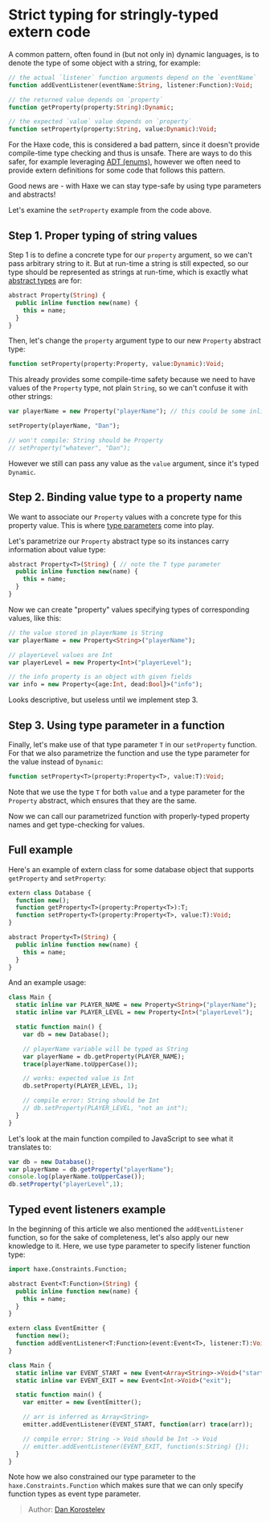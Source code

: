 [tags]: / "abstract-type,type-params,extern"

# Strict typing for stringly-typed extern code

A common pattern, often found in (but not only in) dynamic languages, is to denote the type of some object
with a string, for example:

```haxe
// the actual `listener` function arguments depend on the `eventName`
function addEventListener(eventName:String, listener:Function):Void;

// the returned value depends on `property`
function getProperty(property:String):Dynamic;

// the expected `value` value depends on `property`
function setProperty(property:String, value:Dynamic):Void;
```

For the Haxe code, this is considered a bad pattern, since it doesn't provide compile-time type checking and thus is unsafe.
There are ways to do this safer, for example leveraging [ADT (enums)](http://haxe.org/manual/types-enum-instance.html),
however we often need to provide extern definitions for some code that follows this pattern.

Good news are - with Haxe we can stay type-safe by using type parameters and abstracts!

Let's examine the `setProperty` example from the code above.


## Step 1. Proper typing of string values

Step 1 is to define a concrete type for our `property` argument, so we can't pass arbitrary string to it.
But at run-time a string is still expected, so our type should be represented as strings at run-time, which is
exactly what [abstract types](http://haxe.org/manual/types-abstract.html) are for:

```haxe
abstract Property(String) {
  public inline function new(name) {
    this = name;
  }
}
```

Then, let's change the `property` argument type to our new `Property` abstract type:

```haxe
function setProperty(property:Property, value:Dynamic):Void;
```

This already provides some compile-time safety because we need to have values of the `Property` type,
not plain `String`, so we can't confuse it with other strings:

```haxe
var playerName = new Property("playerName"); // this could be some inlined constant

setProperty(playerName, "Dan");

// won't compile: String should be Property
// setProperty("whatever", "Dan");
```

However we still can pass any value as the `value` argument, since it's typed `Dynamic`.


## Step 2. Binding value type to a property name

We want to associate our `Property` values with a concrete type for this property value.
This is where [type parameters](http://haxe.org/manual/type-system-type-parameters.html) come into play.

Let's parametrize our `Property` abstract type so its instances carry information about value type:

```haxe
abstract Property<T>(String) { // note the T type parameter
  public inline function new(name) {
    this = name;
  }
}
```

Now we can create "property" values specifying types of corresponding values, like this:

```haxe
// the value stored in playerName is String
var playerName = new Property<String>("playerName");

// playerLevel values are Int
var playerLevel = new Property<Int>("playerLevel");

// the info property is an object with given fields
var info = new Property<{age:Int, dead:Bool}>("info");
```

Looks descriptive, but useless until we implement step 3.


## Step 3. Using type parameter in a function

Finally, let's make use of that type parameter `T` in our `setProperty` function.
For that we also parametrize the function and use the type parameter for the value instead of `Dynamic`:

```haxe
function setProperty<T>(property:Property<T>, value:T):Void;
```

Note that we use the type `T` for both `value` and a type parameter for the `Property` abstract, which
ensures that they are the same.

Now we can call our parametrized function with properly-typed property names and get type-checking for values.

## Full example

Here's an example of extern class for some database object that supports `getProperty` and `setProperty`:

```haxe
extern class Database {
  function new();
  function getProperty<T>(property:Property<T>):T;
  function setProperty<T>(property:Property<T>, value:T):Void;
}

abstract Property<T>(String) {
  public inline function new(name) {
    this = name;
  }
}
```

And an example usage:

```haxe
class Main {
  static inline var PLAYER_NAME = new Property<String>("playerName");
  static inline var PLAYER_LEVEL = new Property<Int>("playerLevel");

  static function main() {
    var db = new Database();

    // playerName variable will be typed as String
    var playerName = db.getProperty(PLAYER_NAME);
    trace(playerName.toUpperCase());

    // works: expected value is Int
    db.setProperty(PLAYER_LEVEL, 1);

    // compile error: String should be Int
    // db.setProperty(PLAYER_LEVEL, "not an int");
  }
}
```

Let's look at the main function compiled to JavaScript to see what it translates to:

```js
var db = new Database();
var playerName = db.getProperty("playerName");
console.log(playerName.toUpperCase());
db.setProperty("playerLevel",1);
```

## Typed event listeners example

In the beginning of this article we also mentioned the `addEventListener` function, so for the sake of completeness, let's also apply our new knowledge to it. Here, we use type parameter to specify listener function type:

```haxe
import haxe.Constraints.Function;

abstract Event<T:Function>(String) {
  public inline function new(name) {
    this = name;
  }
}

extern class EventEmitter {
  function new();
  function addEventListener<T:Function>(event:Event<T>, listener:T):Void;
}

class Main {
  static inline var EVENT_START = new Event<Array<String>->Void>("start");
  static inline var EVENT_EXIT = new Event<Int->Void>("exit");

  static function main() {
    var emitter = new EventEmitter();

    // arr is inferred as Array<String>
    emitter.addEventListener(EVENT_START, function(arr) trace(arr));

    // compile error: String -> Void should be Int -> Void
    // emitter.addEventListener(EVENT_EXIT, function(s:String) {});
  }
}
```

Note how we also constrained our type parameter to the `haxe.Constraints.Function` which makes sure that we can only specify function types as event type parameter.

> Author: [Dan Korostelev](https://github.com/nadako)
